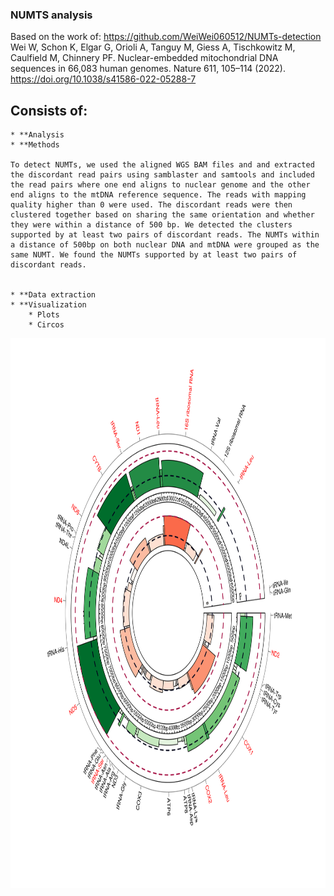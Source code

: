 ### NUMTS analysis

Based on the work of: https://github.com/WeiWei060512/NUMTs-detection
Wei W, Schon K, Elgar G, Orioli A, Tanguy M, Giess A, Tischkowitz M, Caulfield M, Chinnery PF. Nuclear-embedded mitochondrial DNA sequences in 66,083 human genomes. Nature 611, 105–114 (2022). https://doi.org/10.1038/s41586-022-05288-7

## Consists of: 
	* **Analysis  
	* **Methods

	To detect NUMTs, we used the aligned WGS BAM files and and extracted the discordant read pairs using samblaster and samtools and included the read pairs where one end aligns to nuclear genome and the other end aligns to the mtDNA reference sequence. The reads with mapping quality higher than 0 were used. The discordant reads were then clustered together based on sharing the same orientation and whether they were within a distance of 500 bp. We detected the clusters supported by at least two pairs of discordant reads. The NUMTs within a distance of 500bp on both nuclear DNA and mtDNA were grouped as the same NUMT. We found the NUMTs supported by at least two pairs of discordant reads. 
	

	* **Data extraction  
	* **Visualization  
		* Plots  
		* Circos  

<img alt="alt_text" width="880px" height="880px" src="Plots/knonwn_numts_circos_vs_RILs.svg"/>
